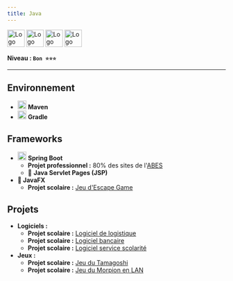 ```yaml
---
title: Java
---
```


<img alt="Logo de Java" src="https://cdn.jsdelivr.net/gh/devicons/devicon/icons/java/java-original.svg" width="40" />
<img alt="Logo de Maven" src="https://cdn.jsdelivr.net/gh/devicons/devicon/icons/maven/maven-original.svg" width="40" />
<img alt="Logo de Gradle" src="https://cdn.jsdelivr.net/gh/devicons/devicon/icons/gradle/gradle-original.svg" width="40" />
<img alt="Logo de Springboot" src="https://cdn.jsdelivr.net/gh/devicons/devicon/icons/spring/spring-original.svg" width="40" />

**Niveau : `Bon ⭐⭐⭐`**

---

## Environnement

-   <img alt="Logo de Maven" src="https://cdn.jsdelivr.net/gh/devicons/devicon/icons/maven/maven-original.svg" width="20" /> **Maven**
-   <img alt="Logo de Gradle" src="https://cdn.jsdelivr.net/gh/devicons/devicon/icons/gradle/gradle-original.svg" width="20" /> **Gradle**

## Frameworks

-   <img alt="Logo de Springboot" src="https://cdn.jsdelivr.net/gh/devicons/devicon/icons/spring/spring-original.svg" width="20" /> **Spring Boot**
    -   **Projet professionnel :** 80% des sites de l'[ABES](../../../03-experiences/01-abes/index.md)
    -   🎨 **Java Servlet Pages (JSP)**
-   **🎨 JavaFX**
    -   **Projet scolaire :** [Jeu d'Escape Game](../../../02-academic/03-dut-informatique/projects.md#-développement-dun-escape-game-virtuel)

## Projets

-   **Logiciels :**
    -   **Projet scolaire :** [Logiciel de logistique](../../../02-academic/02-licence-apidae/projects.md#-développement-dun-logiciel-de-logistique)
    -   **Projet scolaire :** [Logiciel bancaire](../../../02-academic/03-dut-informatique/projects.md#-développement-de-logiciel-bancaire)
    -   **Projet scolaire :** [Logiciel service scolarité](../../../02-academic/03-dut-informatique/projects.md#-développement-de-logiciel-de-gestion-dun-service-de-scolarité)
-   **Jeux :**
    -   **Projet scolaire :** [Jeu du Tamagoshi](../../../02-academic/02-licence-apidae/projects.md#-développement-dun-jeu-du-tamagoshi)
    -   **Projet scolaire :** [Jeu du Morpion en LAN](../../../02-academic/02-licence-apidae/projects.md#-développement-dun-jeu-du-morpion-multi-joueur-en-lan)
